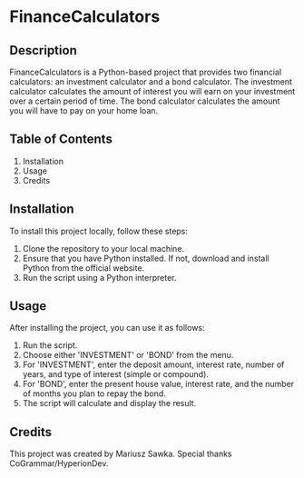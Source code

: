 # FinanceCalculators

## Description
FinanceCalculators is a Python-based project that provides two financial calculators: an investment calculator and a bond calculator. The investment calculator calculates the amount of interest you will earn on your investment over a certain period of time. The bond calculator calculates the amount you will have to pay on your home loan.

## Table of Contents
1. Installation
2. Usage
3. Credits

## Installation
To install this project locally, follow these steps:
1. Clone the repository to your local machine.
2. Ensure that you have Python installed. If not, download and install Python from the official website.
3. Run the script using a Python interpreter.

## Usage
After installing the project, you can use it as follows:
1. Run the script.
2. Choose either 'INVESTMENT' or 'BOND' from the menu.
3. For 'INVESTMENT', enter the deposit amount, interest rate, number of years, and type of interest (simple or compound).
4. For 'BOND', enter the present house value, interest rate, and the number of months you plan to repay the bond.
5. The script will calculate and display the result.

## Credits
This project was created by Mariusz Sawka. Special thanks CoGrammar/HyperionDev. 
